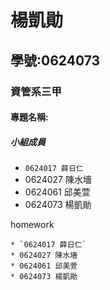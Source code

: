 # 楊凱勛

## 學號:0624073

### 資管系三甲

#### 專題名稱:

##### 小組成員
* `0624017 薛日仁`
* 0624027 陳水墻
* 0624061 邱美萱
* 0624073 楊凱勛

 homework

```
* `0624017 薛日仁`
* 0624027 陳水墻
* 0624061 邱美萱
* 0624073 楊凱勛
```
